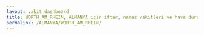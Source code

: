 ```yaml
---
layout: vakit_dashboard
title: WORTH_AM_RHEIN, ALMANYA için iftar, namaz vakitleri ve hava durumu - ilçe/eyalet seç
permalink: /ALMANYA/WORTH_AM_RHEIN/
---
```


<script type="text/javascript">
  var GLOBAL_COUNTRY = 'ALMANYA';
  var GLOBAL_CITY = 'WORTH_AM_RHEIN';
  var GLOBAL_STATE = '';
  var lat = 72;
  var lon = 21;
</script>

